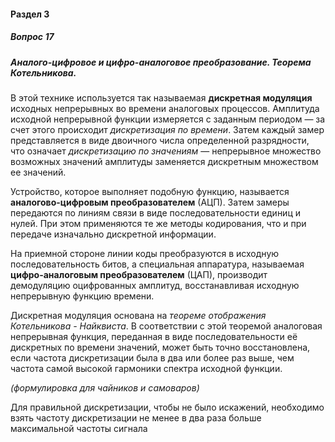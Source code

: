 #### Раздел 3

##### Вопрос 17

##### Аналого-цифровое и цифро-аналоговое преобразование. Теорема Котельникова.

В этой технике используется так называемая **дискретная модуляция** исходных
непрерывных во времени аналоговых процессов. Амплитуда исходной непрерывной функции
измеряется с заданным периодом — за счет этого происходит *дискретизация по времени*.
Затем каждый замер представляется в виде двоичного числа определенной разрядности, что означает *дискретизацию по значениям* — непрерывное множество возможных значений амплитуды заменяется дискретным множеством ее значений.

Устройство, которое выполняет подобную функцию, называется **аналогово-цифровым преобразователем** (АЦП). Затем замеры передаются по линиям связи в виде последовательности единиц и нулей. При этом применяются те же методы кодирования, что и при передаче изначально дискретной информации.

На приемной стороне линии коды преобразуются в исходную последовательность битов, а специальная аппаратура, называемая **цифро-аналоговым преобразователем** (ЦАП), производит демодуляцию оцифрованных амплитуд, восстанавливая исходную непрерывную функцию времени.

Дискретная модуляция основана на *теореме отображения Котельникова - Найквиста*. В соответствии с этой теоремой аналоговая непрерывная функция, переданная в виде последовательности её дискретных по времени значений, может быть точно восстановлена, если частота дискретизации была в два или более раз выше, чем частота самой высокой гармоники спектра исходной функции.

*(формулировка для чайников и самоваров)*

Для правильной дискретизации, чтобы не было искажений, необходимо взять частоту дискретизации не менее в два раза больше максимальной частоты сигнала
